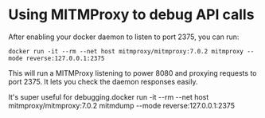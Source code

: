 # Using MITMProxy to debug API calls

After enabling your docker daemon to listen to port 2375, you can run:

```
docker run -it --rm --net host mitmproxy/mitmproxy:7.0.2 mitmproxy --mode reverse:127.0.0.1:2375
```

This will run a MITMProxy listening to power 8080 and proxying requests to port 2375. It lets you check the daemon responses easily.

It's super useful for debugging.docker run -it --rm --net host mitmproxy/mitmproxy:7.0.2 mitmdump --mode reverse:127.0.0.1:2375